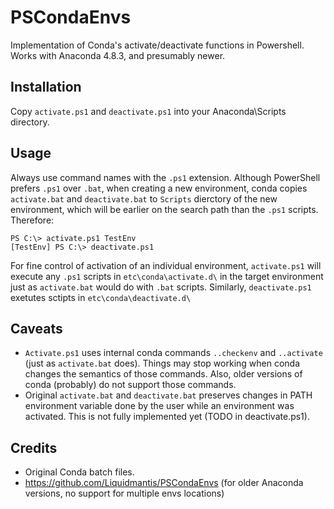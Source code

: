 # PSCondaEnvs

Implementation of Conda's activate/deactivate functions in Powershell.
Works with Anaconda 4.8.3, and presumably newer.


## Installation

Copy `activate.ps1` and `deactivate.ps1` into your Anaconda\Scripts directory.

## Usage

Always use command names with the `.ps1` extension. 
Although PowerShell prefers `.ps1` over `.bat`, when creating a new environment, conda copies `activate.bat` and `deactivate.bat` to `Scripts` dierctory of the new environment, which will be earlier on the search path than the `.ps1` scripts. Therefore: 
```
PS C:\> activate.ps1 TestEnv
[TestEnv] PS C:\> deactivate.ps1
```

For fine control of activation of an individual environment, `activate.ps1` will execute any `.ps1` scripts in `etc\conda\activate.d\` in the target environment just as `activate.bat` would do with `.bat` scripts.
Similarly, `deactivate.ps1` exetutes sctipts in `etc\conda\deactivate.d\`

## Caveats

* `Activate.ps1` uses internal conda commands `..checkenv` and `..activate` (just as `activate.bat` does). Things may stop working when conda changes the semantics of those commands. Also, older versions of conda (probably) do not support those commands.
* Original `activate.bat` and `deactivate.bat` preserves changes in PATH environment variable done by the user while an environment was activated. This is not fully implemented yet (TODO in deactivate.ps1).

## Credits

* Original Conda batch files.
* <https://github.com/Liquidmantis/PSCondaEnvs> (for older Anaconda versions, no support for multiple envs locations)
